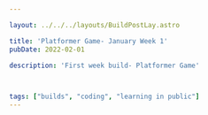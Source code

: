 ```yaml
---

layout: ../../../layouts/BuildPostLay.astro

title: 'Platformer Game- January Week 1'
pubDate: 2022-02-01

description: 'First week build- Platformer Game'



tags: ["builds", "coding", "learning in public"]
---
```



